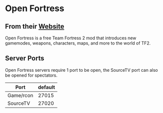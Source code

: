 # Open Fortress

## From their [Website](https://openfortress.fun/)

Open Fortress is a free Team Fortress 2 mod that introduces new gamemodes, weapons, characters, maps, and more to the world of TF2.

## Server Ports

Open Fortress servers require 1 port to be open, the SourceTV port can also be opened for spectators.

| Port      | default |
|-----------|---------|
| Game/rcon | 27015   |
| SourceTV  | 27020   |
